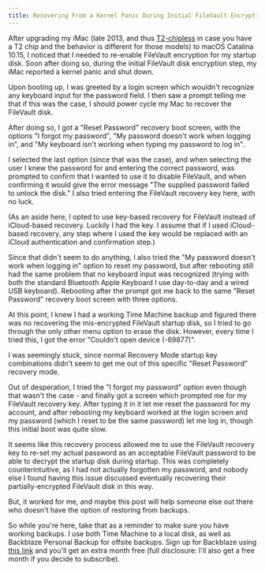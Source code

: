 ```yaml
---
title: Recovering From a Kernel Panic During Initial FileVault Encryption
---
```

After upgrading my iMac (late 2013, and thus [T2-chipless](https://support.apple.com/en-us/HT208862) in case you have a T2 chip and the behavior is different for those models) to macOS Catalina 10.15, I noticed that I needed to re-enable FileVault encryption for my startup disk. Soon after doing so, during the initial FileVault disk encryption step, my iMac reported a kernel panic and shut down.

Upon booting up, I was greeted by a login screen which wouldn't recognize any keyboard input for the password field. I then saw a prompt telling me that if this was the case, I should power cycle my Mac to recover the FileVault disk.

After doing so, I got a "Reset Password" recovery boot screen, with the options "I forgot my password", "My password doesn't work when logging in", and "My keyboard isn't working when typing my password to log in".

I selected the last option (since that was the case), and when selecting the user I knew the password for and entering the correct password, was prompted to confirm that I wanted to use it to disable FileVault, and when confirming it would give the error message "The supplied password failed to unlock the disk." I also tried entering the FileVault recovery key here, with no luck.

(As an aside here, I opted to use key-based recovery for FileVault instead of iCloud-based recovery. Luckily I had the key. I assume that if I used iCloud-based recovery, any step where I used the key would be replaced with an iCloud authentication and confirmation step.)

Since that didn't seem to do anything, I also tried the "My password doesn't work when logging in" option to reset my password, but after rebooting still had the same problem that no keyboard input was recognized (trying with both the standard Bluetooth Apple Keyboard I use day-to-day and a wired USB keyboard). Rebooting after the prompt got me back to the same "Reset Password" recovery boot screen with three options.

At this point, I knew I had a working Time Machine backup and figured there was no recovering the mis-encrypted FileVault startup disk, so I tried to go through the only other menu option to erase the disk. However, every time I tried this, I got the error "Couldn't open device (-69877)".

I was seemingly stuck, since normal Recovery Mode startup key combinations didn't seem to get me out of this specific "Reset Password" recovery mode.

Out of desperation, I tried the "I forgot my password" option even though that wasn't the case - and finally got a screen which prompted me for my FileVault recovery key. After typing it in it let me reset the password for my account, and after rebooting my keyboard worked at the login screen and my password (which I reset to be the same password) let me log in, though this initial boot was quite slow.

It seems like this recovery process allowed me to use the FileVault recovery key to re-set my actual password as an acceptable FileVault password to be able to decrypt the startup disk during startup. This was completely counterintuitive, as I had not actually forgotten my password, and nobody else I found having this issue discussed eventually recovering their partially-encrypted FileVault disk in this way.

But, it worked for me, and maybe this post will help someone else out there who doesn't have the option of restoring from backups.

So while you're here, take that as a reminder to make sure you have working backups. I use both Time Machine to a local disk, as well as Backblaze Personal Backup for offsite backups. Sign up for Backblaze using [this link](https://secure.backblaze.com/r/01r46t) and you'll get an extra month free (full disclosure: I'll also get a free month if you decide to subscribe).
